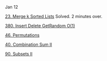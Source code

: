 
Jan 12

[23. Merge k Sorted Lists](https://leetcode.com/problems/merge-k-sorted-lists/description/) Solved. 2 minutes over.

[380. Insert Delete GetRandom O(1)](https://leetcode.com/problems/insert-delete-getrandom-o1/description/)

[46. Permutations](https://leetcode.com/problems/permutations/description/)

[40. Combination Sum II](https://leetcode.com/problems/combination-sum-ii/description/)

[90. Subsets II](https://leetcode.com/problems/subsets-ii/description/)